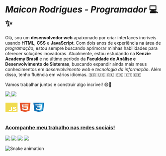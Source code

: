 
<h1><strong><em>Maicon Rodrigues - Programador</em></strong> 💻✨</h1>
<p>Olá, sou um <strong>desenvolvedor web</strong> apaixonado por criar interfaces incríveis usando <strong>HTML</strong>, <strong>CSS</strong> e <strong>JavaScript</strong>. Com dois anos de experiência na área de <em>programação</em>, estou sempre buscando aprimorar minhas habilidades para oferecer soluções inovadoras. Atualmente, estou estudando na <strong>Kenzie Academy Brasil</strong> e no último período da <strong>Faculdade de Análise e Desenvolvimento de Sistemas</strong>, buscando expandir ainda mais meus conhecimentos em <em>desenvolvimento web</em> e <em>tecnologia da informação</em>. Além disso, tenho fluência em vários idiomas. 🇧🇷 🇺🇸 🇷🇺 🇪🇸 🇮🇹 🇩🇪
<p>Vamos trabalhar juntos e construir algo incrível! 😄🚀</p>
 <div>
   <a href="https://github.com/Mr-programador">
   <img height="180em" src="https://github-readme-stats.vercel.app/api?username=Mr-programador&show_icons=true&theme=github_dark&include_all_commits=true&count_private=true"/>
   <img height="180em" src="https://github-readme-stats.vercel.app/api/top-langs/?username=Mr-programador&layout=compact&langs_count=6&theme=github_dark"/>

</div>
<div style="display: inline_block"><br>
  <img align="center" alt="JS" height="30" width="40" src="https://raw.githubusercontent.com/devicons/devicon/master/icons/javascript/javascript-plain.svg">
  <img align="center" alt="HTML" height="30" width="40" src="https://raw.githubusercontent.com/devicons/devicon/master/icons/html5/html5-original.svg">
  <img align="center" alt="CSS" height="30" width="40" src="https://raw.githubusercontent.com/devicons/devicon/master/icons/css3/css3-original.svg">
</div>
 
 <br>
 
  ### Acompanhe meu trabalho nas redes sociais!
 
<div> 
  <a href="#" target="_blank"><img src="https://img.shields.io/badge/YouTube-FF0000?style=for-the-badge&logo=youtube&logoColor=white" target="_blank"></a>
  <a href="https://www.instagram.com/mr.programador/" target="_blank"><img src="https://img.shields.io/badge/-Instagram-%23E4405F?style=for-the-badge&logo=instagram&logoColor=white" target="_blank"></a>
  <a href = "mailto:mrprogramador@outlook.com"><img src="https://img.shields.io/badge/-Gmail-%23333?style=for-the-badge&logo=gmail&logoColor=white" target="_blank"></a>
  <a href="https://www.linkedin.com/in/mrprogramador" target="_blank"><img src="https://img.shields.io/badge/-LinkedIn-%230077B5?style=for-the-badge&logo=linkedin&logoColor=white" target="_blank"></a> 
 
  ![Snake animation](https://github.com/Mr-programador/Mr-programador/blob/output/github-contribution-grid-snake.svg)

</div>
